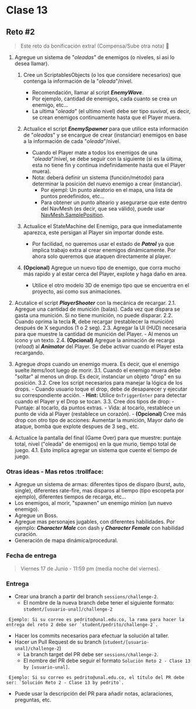 # Clase 13

## Reto #2

> Este reto da bonificación extra! (Compensa/Sube otra nota) :gift:

1. Agregue un sistema de "*oleadas*" de enemigos (o niveles, si asi lo desea llamar).
  
    1. Cree un ScriptablesObjects (o los que considere necesarios) que contenga la información de la "*oleada*"/nivel.
        - Recomendación, llamar al script ***EnemyWave***.
        - Por ejemplo, cantidad de enemigos, cada cuanto se crea un enemigo, etc...
        - La ultima "*oleada*" (el ultimo nivel) debe ser tipo *suvival*, es decir, se crean enemigos continuamente hasta que el Player muera.
  
    2. Actualice el script ***EnemySpawner*** para que utilice esta información de "*oleadas*" y se encargue de crear (instanciar) enemigos en base a la información de cada "*oleada*"/nivel.
        - Cuando el Player mate a todos los enemigos de una "*oleada*"/nivel, se debe seguir con la siguiente (si es la última, esta no tiene fin y continua indefinidamente hasta que el Player muera).
        - Nota: deberá definir un sistema (función/método) para determinar la posición del nuevo enemigo a crear (instanciar).
            - Por ejempl: Un punto aleatorio en el mapa, una lista de puntos predefinidos, etc...
            - Para obtener un punto alteario y asegurarse que este dentro del NavMesh (es decir, que sea válido), puede usar [NavMesh.SamplePosition](https://docs.unity3d.com/ScriptReference/AI.NavMesh.SamplePosition.html).
    
    3. Actualice el StateMachine del Enemigo, para que inmediatamente aparezca, este persigan al Player sin importar donde este.
        - Por facilidad, no queremos usar el estado de ***Patrol*** ya que implica trabajo extra al crear enemigos dinámicamente. Por ahora solo queremos que ataquen directamente al player.
    
    4. **(Opcional)** Agregue un nuevo tipo de enemigo, que corra mucho más rapido y al estar cerca del Player, explote y haga daño en area.
        - Utilice el otro modelo 3D de enemigo tipo que se encuentra en el proyecto, asi como sus animaciones.


2. Acutalice el script ***PlayerShooter*** con la mecánica de recargar.
    2.1. Agregue una cantidad de munición (balas). Cada vez que dispara se gasta una munición. Si no tiene munición, no puede disparar.
    2.2. Cuando oprima la tecla **R**, debe recargar (restablecer la munición) después de X segundos (1 o 2 seg).
    2.3. Agregar la UI (HUD) necesaria para que muestre la cantidad de munición del Player.
        - Al menos un icono y un texto.
    2.4. **(Opcional)** Agregue la animación de recarga (*reload*) al ***Animator*** del Player. Se debe activar cuando el Player esta recargando.

3. Agregue *drops* cuando un enemigo muera. Es decir, que el enemigo suelte items/loot luego de morir.
    3.1. Cuando el enemigo muera debe "soltar" al menos un drop. Es decir, instanciar un objeto "drop" en su posición.
    3.2. Cree los script necesarios para manejar la lógica de los drops. 
        - Cuando usuario toque el drop, debe de desaparecer y ejecutar su correspondiente acción.
        - **Hint:** Utilice `OnTriggerEnter` para detectar cuando el Player y el Drop se tocan.
    3.3. Cree dos tipos de drop:
        - Puntaje: al tocarlo, da puntos extras.
        - Vida: al tocarlo, restablece un punto de vida al Player (restablece un corazón).
        - **(Opcional)** Cree más drop con otro tipo de acciones: Aumentar la munición, Mayor daño de ataque, bomba que explote despues de 3 seg., etc.

4. Actualice la pantalla del final (Game Over) para que muestre: puntaje total, nivel ("oleada" de enemigos) en la que murio, tiempo total de juego.
    4.1. Esto implica agregar un sistema que cuente el tiempo de juego.


### Otras ideas - Mas retos :trollface:

- Agregue un sistema de armas: diferentes tipos de disparo (burst, auto, single), diferentes rate-fire, mas disparos al tiempo (tipo escopeta por ejemplo), diferentes tiempos de recarga, etc...
- Los enemigos, al morir, "spawnen" un enemigo minion (un nuevo enemigo).
- Agregue un Boss.
- Agregue mas personajes jugables, con diferentes habilidades. Por ejemplo: ***Character Male*** con dash y ***Character Female*** con habilidad curación.
- Generación de mapa dinámica/procedural.

### Fecha de entrega
> Viernes 17 de Junio - 11:59 pm (media noche del viernes).

### Entrega
- Crear una branch a partir del branch `sessions/challenge-2`.
  - El nombre de la nueva branch debe tener el siguiente formato: `student/[usuario-unal]/challenge-2`
```
 Ejemplo: Si su correo es pedrito@unal.edu.co, la rama para hacer la entrega del reto 2 debe ser `student/pedrito/challenge-2`.
```
- Hacer los commits necesarios para efectuar la solución al taller.
- Hacer un Pull Request de su branch (`student/[usuario-unal]/challenge-2`)
  - La branch target del PR debe ser `sessions/challenge-2`.
  - El nombre del PR debe seguir el formato `Solución Reto 2 - Clase 13  by [usuario-unal]`. 
```
 Ejemplo: Si su correo es pedrito@unal.edu.co, el título del PR debe ser: `Solución Reto 2 - Clase 13 by pedrito`.
```
  - Puede usar la descripción del PR para añadir notas, aclaraciones, preguntas, etc.